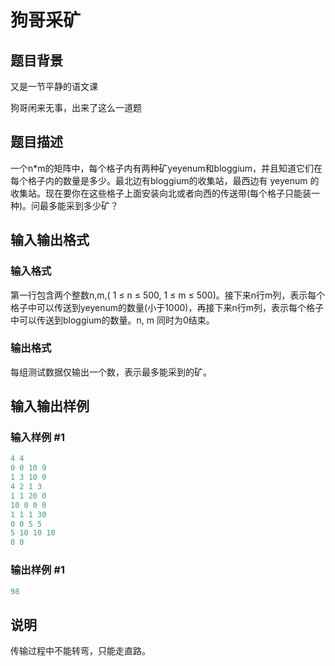# 狗哥采矿

## 题目背景

又是一节平静的语文课

狗哥闲来无事，出来了这么一道题

## 题目描述

一个n\*m的矩阵中，每个格子内有两种矿yeyenum和bloggium，并且知道它们在每个格子内的数量是多少。最北边有bloggium的收集站，最西边有 yeyenum 的收集站。现在要你在这些格子上面安装向北或者向西的传送带(每个格子只能装一种)。问最多能采到多少矿？

## 输入输出格式

### 输入格式

第一行包含两个整数n,m,( 1 ≤ n ≤ 500, 1 ≤ m ≤ 500)。接下来n行m列，表示每个格子中可以传送到yeyenum的数量(小于1000)，再接下来n行m列，表示每个格子中可以传送到bloggium的数量。n, m 同时为0结束。

### 输出格式

每组测试数据仅输出一个数，表示最多能采到的矿。

## 输入输出样例

### 输入样例 #1

```cpp
4 4
0 0 10 9 
1 3 10 0
4 2 1 3 
1 1 20 0 
10 0 0 0 
1 1 1 30 
0 0 5 5 
5 10 10 10 
0 0
```


### 输出样例 #1

```cpp
98
```


## 说明

传输过程中不能转弯，只能走直路。

